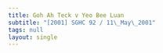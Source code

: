 ```yaml
---
title: Goh Ah Teck v Yeo Bee Luan
subtitle: "[2001] SGHC 92 / 11\_May\_2001"
tags: null
layout: single
---
```


